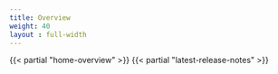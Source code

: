 ```yaml
---
title: Overview
weight: 40
layout : full-width
---
```


{{< partial "home-overview" >}}
{{< partial "latest-release-notes" >}}
